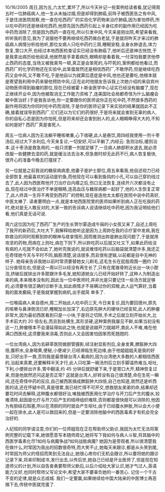 10/16/2005 周日,因为五,六太忙,累坏了,所以今天补记一些案例给读者看,犹记得周五时一位肺癌病人,他一生从未抽过烟,但是却得到肺癌,前阵子被西医告之有中风,于是住进医院观察,他一直在吃西药厂的实验化学药物来治疗肺癌,因为害怕停药,所以吃中药时还是继续吃西药,他原先因为西药引起上半身红疹的副作用已经因为吃中药而消除了,但是因为西药一直在吃,所以引发中风,今天来是刚出院,希望来看我,听听我的意见,我为了说服他不要再继续吃西药做白老鼠,于是就将昨天才来过的肺癌病人病情分析给他听,那位女病人只吃中药约三周,睡眠安稳,全身水肿退去,体力恢复,胃口大开,也经过本地西医检查证实已经没有肺癌了,他听后还是神志恍惚,于是我拿出病历给他阅读,他居然是手拿着病历,眼睛却是看着我,一付深怕我要求他停止西药的态度,当场又被我臭骂一顿,真正是会笨死的,与吓死的,案例都给他看过,而西药厂的化学药物还在实验中,此笨蛋居然还是相信西药厂,不敢停药,但是继续吃西药又会中风,又不敢不吃,于是他自以为就算后遗症是中风,他也还是要吃,他根本就是寄望我利用中药来替他预防中风,(正在此时他朋友告诉我上次她介绍的来自宾州动物医师得到脑瘤的那位,现在已经被霍卜斯金医学中心证实已经没有脑瘤了,现在正继续开业中,因为他被取消无工作能力资格了,连美国社会局都奇怪为什么脑瘤会被中医治好.)于是我告诉他,你一定要跟你的医师说你正在吃中药,不然很多西药的副作用将因为你同时吃中药而消除,于是你的医师记录下来实验的结果就因此不正确,接着就误导到西药厂,它们还以为它们的药很好,于是将来就会害到无辜的病人,你的自私心态是因为你怕死,但是将来却还会害到别人的,此人眼睛睁得大大的,不知如何是好? 西药厂真是害死人.

周五一位病人因为无法躺平睡咳嗽重,心下痞硬,此人是悬饮,周四经我使用一剂十枣汤后,经过大下水利后,今天来复诊,一切安好,可以平躺了,内经云: 急则治标,缓则治本.这十枣汤是救急用的,一般只须要一剂就足够了,一旦病人肺部积水退去,就必须改服一些健脾去湿的药,就是缓治法去治本,但急救时却无此药不行,病人恢复极快,很开心的准备今晚去打撞球了.

另一位就是之前我说的糖尿病病患,他妻子是护士那位,周五来看我,他自述视力已经全部恢复,他最喜欢的运动是钓鱼,而他现在可以看到鱼钩的小孔,可以自己穿钓线过去了,此人因为西医帮他开刀治疗白内瘴之后,伤口无法恢复,连续开六次都没有止血,现在经过中医治疗不单是眼睛,连高血压与糖尿病都一起好了,他的人生恢复正常了,此人终其一生将不再受到西药厂的控制,现在是连他太太都在医院中说中药真好,中医太棒了. 读者要明白一点,就是本地西医院里的医师如果听到病人正在吃我的药时,绝对是无人敢反对的,大家一致的告诉病人说请继续吃中药吧,因为我证明给他们看,他们真是无话可说.

周六这位因为吃了西药厂生产的生长贺尔蒙造成牛痫的小女孩又来了,自述上周吃了我开的新药后,大吐大下,我解释给她听这是因为上周妳在我的诊疗室中发病,我在妳救治的同时观察到妳的眼神与痉挛情形,因而推测出妳是肺出现问题了,于是就用攻坚的药物,而病在上则吐,病在下则下,所以妳吃药以后就又吐又下,如果此药给没有病的人吃就不会如此了,她听完我说的,就说难怪吃药以后脑袋就清楚许多,我还正在奇怪她今天与平时不同,脑筋清楚,说话很多,而且很有逻辑,以前都是目中无神的样子. 她母亲告诉我她以前时常须要替她女儿剃毛,这毛生长在屁股周围一圈约 20 公分直径左右,但是这一周以已以经没有再生长了,只有在尾锥骨附近长出一块小脓泡,挤破后就排出许多脓跟许多毛发,她知道她女儿已经开始好转了,这种人为制造出来的病,本来根本没有的,因此当一位中医师时,并非光是只要记住一些汤方就足够的,必须要有很正确的诊断手法,如此病情才不易瞒过你的双眼,此人运气算好,当着我的面发癫痫,于是我就掌握到病机,出手就简 单多了.

一位喉癌病人来自德州,周二开始此人吃中药三天,今日来复诊,因为要回德州,原先的咳嗽与鼻涕倒流已好,睡眠加长加深了,右边原先肿大的硬块已经变软,此人的肿瘤非常大,因为最初西医看到只是一小块,于是将之切除,手术之后就立刻开始长大,比手术前大约 20 倍左右,而且到处横生,其形坚硬,这种案例我屡见不鲜,如果当初没有这一刀,肿瘤根本不会漫延得如此之快,也就是说越开刀就越坏,救此人不难,难在他满口西医经,这须要我来消毒,否则此人又会因害怕因笨而死翘翘的.

一位台湾病人,因为去耕莘医院做胆管摄影,经注射显影剂后,全身发黄,脾脏肿大四倍,腹积水,全身暗黄,便秘,小便减少,已经濒临生死边缘,由于他姐姐姐夫是我的好友,只好出手一救,否则我是最恨替台湾人看病的,因为台湾绝大多数的人都相信西医的,治起来真累,还要解释半天才行,此人只吃第一碗汤剂后立刻手脚温热难当,呕吐,下利,小便排出许多,胃中翻滚,约 45 分钟后就舒缓下来,于是胃口大开,精神恢复过来,但是他居然还问这是否正常? 这就是台湾人,好转没有自己很清楚,命在生死一瞬间,还在奇怪中药的反应,自己被西医搞成脾脏肿大四倍,自己也知道,居然还是听西医的话,还在怀疑中药,真是很累,我已经忙得不可开交,想救朋友弟弟的命,结果却还要花时间去解释,这种腹水都很好治,唯独被西医用化学治疗与开刀后产生的腹水,较难清除,起因是化疗与开刀后产生的结缔组织难除,否则都是很快就可以消除的,他因为有胆结石阻塞,所以在清胆的同时就会产生呕吐,由于已经腹水肿胀,所以会大小便一起在排水,此人是可以救回来的,但是一定要消除他脑中的西医毒素才有机会完全治好的.

人纪班的同学请注意,你们的一位师姐现在正在帮助师父助诊,我因为太忙无法将案例完整的记载下来,她很愿意写本随师周记,她将写下我如何与病人斗智,将其脑中的西医学毒素化尽?如何与病魔争战?如何战胜病魔? 她因为是旁观者,所以很清楚我在做什么,时常因为我出的招数很奇特,而大笑不止,她每天来跟诊,都是从头笑到尾,时常因为师父的怪招而笑到无法自止,她很心疼你们无机会跟诊,所以要将她的跟诊记录下来,将来印制成书,发行出去,以传后世,她自己已经是开业医师了,但是现在知道师父的计划,所以自告奋勇要帮师父断后,以后介绍给大家认识,她才气过人,英语能力又好,也同时帮师父写论文中,希望大家不要辜负她的一番苦心. 记住一个千古不变的定律,就是众志成城. 我们一定要赢,如果继续给中国大陆来的中医博士再恶搞下去,传统中医就完蛋了.
